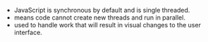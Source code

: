 - JavaScript is synchronous by default and is single threaded.
- means code cannot create new threads and run in parallel.
- used to handle work that  will result in visual changes to the user interface.